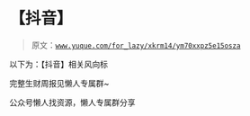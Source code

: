 # 【抖音】

> 原文：[`www.yuque.com/for_lazy/xkrm14/ym70xxpz5e15osza`](https://www.yuque.com/for_lazy/xkrm14/ym70xxpz5e15osza)

以下为：【抖音】相关风向标

完整生财周报见懒人专属群~

公众号懒人找资源，懒人专属群分享

